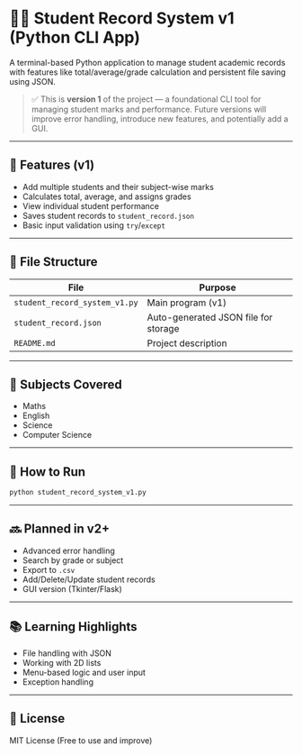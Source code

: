 
# 🧑‍🎓 Student Record System v1 (Python CLI App)

A terminal-based Python application to manage student academic records with features like total/average/grade calculation and persistent file saving using JSON.

> ✅ This is **version 1** of the project — a foundational CLI tool for managing student marks and performance. Future versions will improve error handling, introduce new features, and potentially add a GUI.

---

## 🔧 Features (v1)
- Add multiple students and their subject-wise marks
- Calculates total, average, and assigns grades
- View individual student performance
- Saves student records to `student_record.json`
- Basic input validation using `try`/`except`

---

## 📁 File Structure
| File                         | Purpose                                 |
|------------------------------|------------------------------------------|
| `student_record_system_v1.py`| Main program (v1)                        |
| `student_record.json`        | Auto-generated JSON file for storage     |
| `README.md`                  | Project description                      |

---

## 🧪 Subjects Covered
- Maths
- English
- Science
- Computer Science

---

## 🚀 How to Run
```bash
python student_record_system_v1.py
```

---

## 🔜 Planned in v2+
- Advanced error handling
- Search by grade or subject
- Export to `.csv`
- Add/Delete/Update student records
- GUI version (Tkinter/Flask)

---

## 📚 Learning Highlights
- File handling with JSON
- Working with 2D lists
- Menu-based logic and user input
- Exception handling

---

## 🪪 License
MIT License (Free to use and improve)

